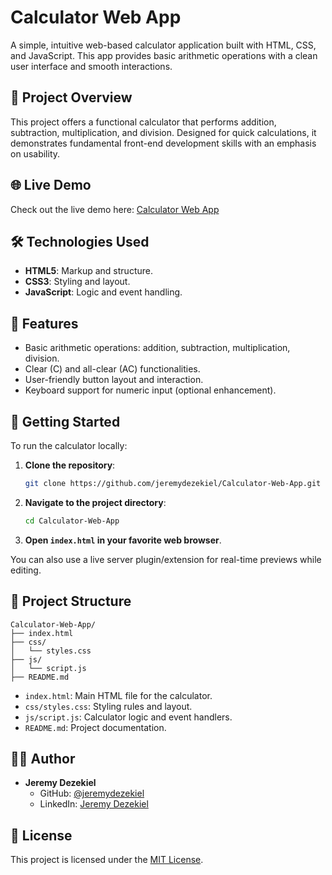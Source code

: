 # Calculator Web App

A simple, intuitive web-based calculator application built with HTML, CSS, and JavaScript. This app provides basic arithmetic operations with a clean user interface and smooth interactions.

## 📌 Project Overview

This project offers a functional calculator that performs addition, subtraction, multiplication, and division. Designed for quick calculations, it demonstrates fundamental front-end development skills with an emphasis on usability.

## 🌐 Live Demo

Check out the live demo here: [Calculator Web App](https://jeremydezekiel.github.io/Calculator-Web-App/)

## 🛠️ Technologies Used

- **HTML5**: Markup and structure.
- **CSS3**: Styling and layout.
- **JavaScript**: Logic and event handling.

## 📄 Features

- Basic arithmetic operations: addition, subtraction, multiplication, division.
- Clear (C) and all-clear (AC) functionalities.
- User-friendly button layout and interaction.
- Keyboard support for numeric input (optional enhancement).

## 🚀 Getting Started

To run the calculator locally:

1. **Clone the repository**:

   ```bash
   git clone https://github.com/jeremydezekiel/Calculator-Web-App.git
   ```

2. **Navigate to the project directory**:

   ```bash
   cd Calculator-Web-App
   ```

3. **Open `index.html` in your favorite web browser**.

You can also use a live server plugin/extension for real-time previews while editing.

## 📁 Project Structure

```
Calculator-Web-App/
├── index.html
├── css/
│   └── styles.css
├── js/
│   └── script.js
├── README.md
```

- `index.html`: Main HTML file for the calculator.
- `css/styles.css`: Styling rules and layout.
- `js/script.js`: Calculator logic and event handlers.
- `README.md`: Project documentation.

## 🧑‍💻 Author

- **Jeremy Dezekiel**
  - GitHub: [@jeremydezekiel](https://github.com/jeremydezekiel)
  - LinkedIn: [Jeremy Dezekiel](https://www.linkedin.com/in/jeremydezekiel/)

## 📄 License

This project is licensed under the [MIT License](LICENSE).
